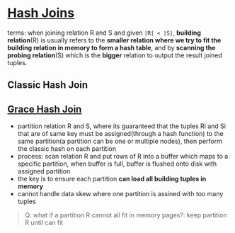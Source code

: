 # [Hash Joins](https://en.wikipedia.org/wiki/Hash_join)
terms:
when joining relation R and S and given `|R| < |S|`, **building relation**(R) is usually refers to the **smaller relation where we try to fit the building relation in memory to form a hash table**, and by **scanning the probing relation**(S) which is the **bigger** relation to output the result joined tuples.
## Classic Hash Join

## [Grace Hash Join](https://www.youtube.com/watch?v=GRONctC_Uh0)
- partition relation R and S, where its guaranteed that the tuples Ri and Si that are of same key must be assigned(through a hash function) to the same partition(a partition can be one or multiple nodes), then perform the classic hash on each partition
- process: scan relation R and put rows of R into a buffer which maps to a specific partition, when buffer is full, buffer is flushed onto disk with assigned partition
- the key is to ensure each partition **can load all building tuples in memory**
- cannot handle data skew where one partition is assined with too many tuples

> Q: what if a partition R cannot all fit in memory pages?: keep partition R until can fit